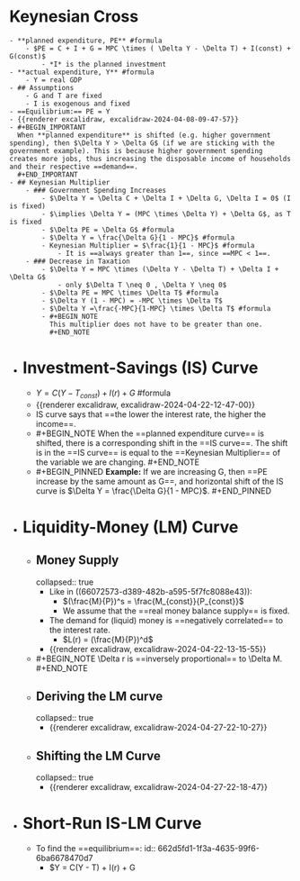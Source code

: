 # Keynesian Cross
	- **planned expenditure, PE** #formula
		- $PE = C + I + G = MPC \times ( \Delta Y - \Delta T) + I(const) + G(const)$
			- *I* is the planned investment
	- **actual expenditure, Y** #formula
		- Y = real GDP
	- ## Assumptions
		- G and T are fixed
		- I is exogenous and fixed
	- ==Equilibrium:== PE = Y
	- {{renderer excalidraw, excalidraw-2024-04-08-09-47-57}}
	- #+BEGIN_IMPORTANT
	  When **planned expenditure** is shifted (e.g. higher government spending), then $\Delta Y > \Delta G$ (if we are sticking with the government example). This is because higher government spending creates more jobs, thus increasing the disposable income of households and their respective ==demand==.
	  #+END_IMPORTANT
	- ## Keynesian Multiplier
		- ### Government Spending Increases
			- $\Delta Y = \Delta C + \Delta I + \Delta G, \Delta I = 0$ (I is fixed)
			- $\implies \Delta Y = (MPC \times \Delta Y) + \Delta G$, as T is fixed
			- $\Delta PE = \Delta G$ #formula
			- $\Delta Y = \frac{\Delta G}{1 - MPC}$ #formula
			- Keynesian Multiplier = $\frac{1}{1 - MPC}$ #formula
				- It is ==always greater than 1==, since ==MPC < 1==.
		- ### Decrease in Taxation
			- $\Delta Y = MPC \times (\Delta Y - \Delta T) + \Delta I + \Delta G$
				- only $\Delta T \neq 0 , \Delta Y \neq 0$
			- $\Delta PE = MPC \times \Delta T$ #formula
			- $\Delta Y (1 - MPC) = -MPC \times \Delta T$
			- $\Delta Y =\frac{-MPC}{1-MPC} \times \Delta T$ #formula
			- #+BEGIN_NOTE
			  This multiplier does not have to be greater than one.
			  #+END_NOTE
- # Investment-Savings (IS) Curve
	- $Y = C(Y - T_{const}) + I(r) + G$ #formula
	- {{renderer excalidraw, excalidraw-2024-04-22-12-47-00}}
	- IS curve says that ==the lower the interest rate, the higher the income==.
	- #+BEGIN_NOTE
	  When the ==planned expenditure curve== is shifted, there is a corresponding shift in the ==IS curve==. The shift is in the ==IS curve== is equal to the ==Keynesian Multiplier== of the variable we are changing.
	  #+END_NOTE
	- #+BEGIN_PINNED
	  __Example:__ If we are increasing G, then ==PE increase by the same amount as G==, and horizontal shift of the IS curve is $\Delta Y = \frac{\Delta G}{1 - MPC}$.
	  #+END_PINNED
- # Liquidity-Money (LM) Curve
	- ## Money Supply
	  collapsed:: true
		- Like in ((66072573-d389-482b-a595-5f7fc8088e43)):
			- $(\frac{M}{P})^s = \frac{M_{const}}{P_{const}}$
			- We assume that the ==real money balance supply== is fixed.
		- The demand for (liquid) money is ==negatively correlated== to the interest rate.
			- $L(r) = (\frac{M}{P})^d$
		- {{renderer excalidraw, excalidraw-2024-04-22-13-15-55}}
	- #+BEGIN_NOTE
	  \Delta r is ==inversely proportional== to \Delta M.
	  #+END_NOTE
	- ## Deriving the LM curve
	  collapsed:: true
		- {{renderer excalidraw, excalidraw-2024-04-27-22-10-27}}
	- ## Shifting the LM Curve
	  collapsed:: true
		- {{renderer excalidraw, excalidraw-2024-04-27-22-18-47}}
- # Short-Run IS-LM Curve
	- To find the ==equilibrium==:
	  id:: 662d5fd1-1f3a-4635-99f6-6ba6678470d7
		- $Y = C(Y - T) + I(r) + G
